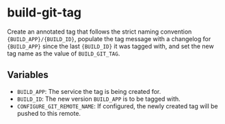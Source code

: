 # build-git-tag

Create an annotated tag that follows the strict naming convention
`{BUILD_APP}/{BUILD_ID}`, populate the tag message with a changelog for
`{BUILD_APP}` since the last `{BUILD_ID}` it was tagged with, and set the new
tag name as the value of `BUILD_GIT_TAG`.

## Variables

- `BUILD_APP`: The service the tag is being created for.
- `BUILD_ID`: The new version `BUILD_APP` is to be tagged with.
- `CONFIGURE_GIT_REMOTE_NAME`: If configured, the newly created tag will be
 pushed to this remote.
